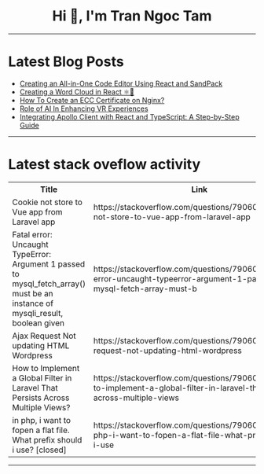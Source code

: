 <h1 align="center">Hi 👋, I'm Tran Ngoc Tam</h1>

---

# Latest Blog Posts 
<!-- BLOG-POST-LIST:START -->
- [Creating an All-in-One Code Editor Using React and SandPack](https://dev.to/salehmubashar/creating-an-all-in-one-code-editor-using-react-and-sandpack-1pon)
- [Creating a Word Cloud in React ⚛️🔡](https://dev.to/mattlewandowski93/creating-a-word-cloud-in-react-1999)
- [How To Create an ECC Certificate on Nginx?](https://dev.to/devops_den/how-to-create-an-ecc-certificate-on-nginx-50c1)
- [Role of AI In Enhancing VR Experiences](https://dev.to/jhernandez504/role-of-ai-in-enhancing-vr-experiences-531i)
- [Integrating Apollo Client with React and TypeScript: A Step-by-Step Guide](https://dev.to/mourya_modugula/integrating-apollo-client-with-react-and-typescript-a-step-by-step-guide-3bjk)
<!-- BLOG-POST-LIST:END -->

---

# Latest stack oveflow activity
<table>
  <tr><th>Title</th><th>Link</th></tr>
  <!-- STACKOVERFLOW:START --><tr><td>Cookie not store to Vue app from Laravel app</td><td>https://stackoverflow.com/questions/79060533/cookie-not-store-to-vue-app-from-laravel-app</td></tr><tr><td>Fatal error: Uncaught TypeError: Argument 1 passed to mysql_fetch_array&lpar;&rpar; must be an instance of mysqli_result, boolean given</td><td>https://stackoverflow.com/questions/79060469/fatal-error-uncaught-typeerror-argument-1-passed-to-mysql-fetch-array-must-b</td></tr><tr><td>Ajax Request Not updating HTML Wordpress</td><td>https://stackoverflow.com/questions/79060458/ajax-request-not-updating-html-wordpress</td></tr><tr><td>How to Implement a Global Filter in Laravel That Persists Across Multiple Views?</td><td>https://stackoverflow.com/questions/79060347/how-to-implement-a-global-filter-in-laravel-that-persists-across-multiple-views</td></tr><tr><td>in php, i want to fopen a flat file. What prefix should i use? [closed]</td><td>https://stackoverflow.com/questions/79060243/in-php-i-want-to-fopen-a-flat-file-what-prefix-should-i-use</td></tr><!-- STACKOVERFLOW:END -->
</table>

---


